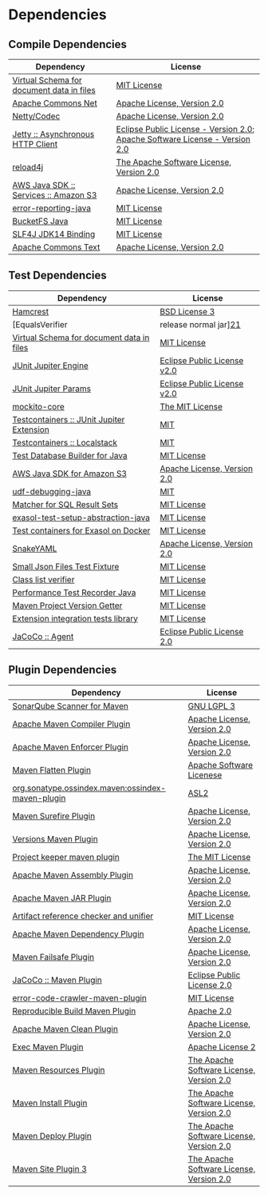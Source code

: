 <!-- @formatter:off -->
# Dependencies

## Compile Dependencies

| Dependency                                     | License                                                                               |
| ---------------------------------------------- | ------------------------------------------------------------------------------------- |
| [Virtual Schema for document data in files][0] | [MIT License][1]                                                                      |
| [Apache Commons Net][2]                        | [Apache License, Version 2.0][3]                                                      |
| [Netty/Codec][4]                               | [Apache License, Version 2.0][5]                                                      |
| [Jetty :: Asynchronous HTTP Client][6]         | [Eclipse Public License - Version 2.0][7]; [Apache Software License - Version 2.0][5] |
| [reload4j][8]                                  | [The Apache Software License, Version 2.0][9]                                         |
| [AWS Java SDK :: Services :: Amazon S3][10]    | [Apache License, Version 2.0][11]                                                     |
| [error-reporting-java][12]                     | [MIT License][13]                                                                     |
| [BucketFS Java][14]                            | [MIT License][15]                                                                     |
| [SLF4J JDK14 Binding][16]                      | [MIT License][17]                                                                     |
| [Apache Commons Text][18]                      | [Apache License, Version 2.0][3]                                                      |

## Test Dependencies

| Dependency                                      | License                           |
| ----------------------------------------------- | --------------------------------- |
| [Hamcrest][19]                                  | [BSD License 3][20]               |
| [EqualsVerifier | release normal jar][21]       | [Apache License, Version 2.0][3]  |
| [Virtual Schema for document data in files][0]  | [MIT License][1]                  |
| [JUnit Jupiter Engine][22]                      | [Eclipse Public License v2.0][23] |
| [JUnit Jupiter Params][22]                      | [Eclipse Public License v2.0][23] |
| [mockito-core][24]                              | [The MIT License][25]             |
| [Testcontainers :: JUnit Jupiter Extension][26] | [MIT][27]                         |
| [Testcontainers :: Localstack][26]              | [MIT][27]                         |
| [Test Database Builder for Java][28]            | [MIT License][29]                 |
| [AWS Java SDK for Amazon S3][10]                | [Apache License, Version 2.0][11] |
| [udf-debugging-java][30]                        | [MIT][31]                         |
| [Matcher for SQL Result Sets][32]               | [MIT License][33]                 |
| [exasol-test-setup-abstraction-java][34]        | [MIT License][35]                 |
| [Test containers for Exasol on Docker][36]      | [MIT License][37]                 |
| [SnakeYAML][38]                                 | [Apache License, Version 2.0][9]  |
| [Small Json Files Test Fixture][39]             | [MIT License][40]                 |
| [Class list verifier][41]                       | [MIT License][42]                 |
| [Performance Test Recorder Java][43]            | [MIT License][44]                 |
| [Maven Project Version Getter][45]              | [MIT License][46]                 |
| [Extension integration tests library][47]       | [MIT License][48]                 |
| [JaCoCo :: Agent][49]                           | [Eclipse Public License 2.0][50]  |

## Plugin Dependencies

| Dependency                                              | License                                       |
| ------------------------------------------------------- | --------------------------------------------- |
| [SonarQube Scanner for Maven][51]                       | [GNU LGPL 3][52]                              |
| [Apache Maven Compiler Plugin][53]                      | [Apache License, Version 2.0][3]              |
| [Apache Maven Enforcer Plugin][54]                      | [Apache License, Version 2.0][3]              |
| [Maven Flatten Plugin][55]                              | [Apache Software Licenese][3]                 |
| [org.sonatype.ossindex.maven:ossindex-maven-plugin][56] | [ASL2][9]                                     |
| [Maven Surefire Plugin][57]                             | [Apache License, Version 2.0][3]              |
| [Versions Maven Plugin][58]                             | [Apache License, Version 2.0][3]              |
| [Project keeper maven plugin][59]                       | [The MIT License][60]                         |
| [Apache Maven Assembly Plugin][61]                      | [Apache License, Version 2.0][3]              |
| [Apache Maven JAR Plugin][62]                           | [Apache License, Version 2.0][3]              |
| [Artifact reference checker and unifier][63]            | [MIT License][64]                             |
| [Apache Maven Dependency Plugin][65]                    | [Apache License, Version 2.0][3]              |
| [Maven Failsafe Plugin][66]                             | [Apache License, Version 2.0][3]              |
| [JaCoCo :: Maven Plugin][67]                            | [Eclipse Public License 2.0][50]              |
| [error-code-crawler-maven-plugin][68]                   | [MIT License][69]                             |
| [Reproducible Build Maven Plugin][70]                   | [Apache 2.0][9]                               |
| [Apache Maven Clean Plugin][71]                         | [Apache License, Version 2.0][3]              |
| [Exec Maven Plugin][72]                                 | [Apache License 2][9]                         |
| [Maven Resources Plugin][73]                            | [The Apache Software License, Version 2.0][9] |
| [Maven Install Plugin][74]                              | [The Apache Software License, Version 2.0][9] |
| [Maven Deploy Plugin][75]                               | [The Apache Software License, Version 2.0][9] |
| [Maven Site Plugin 3][76]                               | [The Apache Software License, Version 2.0][9] |

[0]: https://github.com/exasol/virtual-schema-common-document-files/
[1]: https://github.com/exasol/virtual-schema-common-document-files/blob/main/LICENSE
[2]: https://commons.apache.org/proper/commons-net/
[3]: https://www.apache.org/licenses/LICENSE-2.0.txt
[4]: https://netty.io/
[5]: https://www.apache.org/licenses/LICENSE-2.0
[6]: https://eclipse.org/jetty/jetty-client
[7]: https://www.eclipse.org/legal/epl-2.0
[8]: https://reload4j.qos.ch
[9]: http://www.apache.org/licenses/LICENSE-2.0.txt
[10]: https://aws.amazon.com/sdkforjava
[11]: https://aws.amazon.com/apache2.0
[12]: https://github.com/exasol/error-reporting-java/
[13]: https://github.com/exasol/error-reporting-java/blob/main/LICENSE
[14]: https://github.com/exasol/bucketfs-java/
[15]: https://github.com/exasol/bucketfs-java/blob/main/LICENSE
[16]: http://www.slf4j.org
[17]: http://www.opensource.org/licenses/mit-license.php
[18]: https://commons.apache.org/proper/commons-text
[19]: http://hamcrest.org/JavaHamcrest/
[20]: http://opensource.org/licenses/BSD-3-Clause
[21]: https://www.jqno.nl/equalsverifier
[22]: https://junit.org/junit5/
[23]: https://www.eclipse.org/legal/epl-v20.html
[24]: https://github.com/mockito/mockito
[25]: https://github.com/mockito/mockito/blob/main/LICENSE
[26]: https://testcontainers.org
[27]: http://opensource.org/licenses/MIT
[28]: https://github.com/exasol/test-db-builder-java/
[29]: https://github.com/exasol/test-db-builder-java/blob/main/LICENSE
[30]: https://github.com/exasol/udf-debugging-java/
[31]: https://opensource.org/licenses/MIT
[32]: https://github.com/exasol/hamcrest-resultset-matcher/
[33]: https://github.com/exasol/hamcrest-resultset-matcher/blob/main/LICENSE
[34]: https://github.com/exasol/exasol-test-setup-abstraction-java/
[35]: https://github.com/exasol/exasol-test-setup-abstraction-java/blob/main/LICENSE
[36]: https://github.com/exasol/exasol-testcontainers/
[37]: https://github.com/exasol/exasol-testcontainers/blob/main/LICENSE
[38]: https://bitbucket.org/snakeyaml/snakeyaml
[39]: https://github.com/exasol/small-json-files-test-fixture/
[40]: https://github.com/exasol/small-json-files-test-fixture/blob/main/LICENSE
[41]: https://github.com/exasol/java-class-list-extractor/
[42]: https://github.com/exasol/java-class-list-extractor/blob/main/LICENSE
[43]: https://github.com/exasol/performance-test-recorder-java/
[44]: https://github.com/exasol/performance-test-recorder-java/blob/main/LICENSE
[45]: https://github.com/exasol/maven-project-version-getter/
[46]: https://github.com/exasol/maven-project-version-getter/blob/main/LICENSE
[47]: https://github.com/exasol/extension-manager/
[48]: https://github.com/exasol/extension-manager/blob/main/LICENSE
[49]: https://www.eclemma.org/jacoco/index.html
[50]: https://www.eclipse.org/legal/epl-2.0/
[51]: http://sonarsource.github.io/sonar-scanner-maven/
[52]: http://www.gnu.org/licenses/lgpl.txt
[53]: https://maven.apache.org/plugins/maven-compiler-plugin/
[54]: https://maven.apache.org/enforcer/maven-enforcer-plugin/
[55]: https://www.mojohaus.org/flatten-maven-plugin/
[56]: https://sonatype.github.io/ossindex-maven/maven-plugin/
[57]: https://maven.apache.org/surefire/maven-surefire-plugin/
[58]: https://www.mojohaus.org/versions-maven-plugin/
[59]: https://github.com/exasol/project-keeper/
[60]: https://github.com/exasol/project-keeper/blob/main/LICENSE
[61]: https://maven.apache.org/plugins/maven-assembly-plugin/
[62]: https://maven.apache.org/plugins/maven-jar-plugin/
[63]: https://github.com/exasol/artifact-reference-checker-maven-plugin/
[64]: https://github.com/exasol/artifact-reference-checker-maven-plugin/blob/main/LICENSE
[65]: https://maven.apache.org/plugins/maven-dependency-plugin/
[66]: https://maven.apache.org/surefire/maven-failsafe-plugin/
[67]: https://www.jacoco.org/jacoco/trunk/doc/maven.html
[68]: https://github.com/exasol/error-code-crawler-maven-plugin/
[69]: https://github.com/exasol/error-code-crawler-maven-plugin/blob/main/LICENSE
[70]: http://zlika.github.io/reproducible-build-maven-plugin
[71]: https://maven.apache.org/plugins/maven-clean-plugin/
[72]: http://www.mojohaus.org/exec-maven-plugin
[73]: http://maven.apache.org/plugins/maven-resources-plugin/
[74]: http://maven.apache.org/plugins/maven-install-plugin/
[75]: http://maven.apache.org/plugins/maven-deploy-plugin/
[76]: http://maven.apache.org/plugins/maven-site-plugin/
